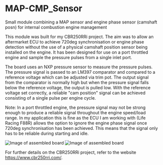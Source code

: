 # MAP-CMP_Sensor
Small module combining a MAP sensor and engine phase sensor (camshaft posn) for internal combustion engine management

This module was built for my CBR250RRi project. The aim was to allow an aftermarket ECU to achieve 720deg synchronisation or engine phase detection without the use of a physical camshaft position sensor being installed on the engine. It has been designed for use on a port throttled engine and sample the pressure pulses from a single inlet port. 

The board uses an NXP pressure sensor to measure the pressure pulses. The pressure signal is passed to an LM397 comparator and compared to a reference voltage which can be adjusted via trim pot. The output signal from the comparator is normally high but when the pressure signal falls below the reference voltage, the output is pulled low. With the reference voltage set correctly, a reliable "cam position" signal can be achieved consisting of a single pulse per engine cycle.

Note: In a port throttled engine, the pressure signal may not be strong enough to produce a reliable signal throughout the engine speed/load range. In my application this is fine as the ECU I am working with (Life Racing F88R) allows the option to ignore the engine phase signal once 720deg synchronisation has been achieved. This means that the signal only has to be reliable during starting and idle.

![Image of assembled board](https://github.com/motthomasn/MAP-CMP_Sensor/blob/master/MAP-CMP_Sensor_Assy_1.jpg)
![Image of assembled board](https://github.com/motthomasn/MAP-CMP_Sensor/blob/master/MAP-CMP_Sensor_Assy_2.jpg)


For further details on the CBR250RRi project, refer to the website https://www.cbr250rri.com/.
